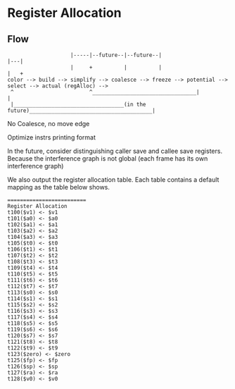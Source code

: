 Register Allocation
===

Flow
---
```
                    |-----|--future--|--future--|                      |---|
                    |     +          |          |                      |   +
color --> build --> simplify --> coalesce --> freeze --> potential --> select --> actual (regAlloc) -->
 ^                        ^_________________________________|                              |
 |___________________________________(in the future)_______________________________________|
```

No Coalesce, no move edge

Optimize instrs printing format


In the future, consider distinguishing caller save and callee save registers. Because the interference graph is not global (each frame has its own interference graph)



We also output the register allocation table. Each table contains a default mapping as the table below shows.
```
=========================
Register Allocation
t100($v1) <- $v1
t101($a0) <- $a0
t102($a1) <- $a1
t103($a2) <- $a2
t104($a3) <- $a3
t105($t0) <- $t0
t106($t1) <- $t1
t107($t2) <- $t2
t108($t3) <- $t3
t109($t4) <- $t4
t110($t5) <- $t5
t111($t6) <- $t6
t112($t7) <- $t7
t113($s0) <- $s0
t114($s1) <- $s1
t115($s2) <- $s2
t116($s3) <- $s3
t117($s4) <- $s4
t118($s5) <- $s5
t119($s6) <- $s6
t120($s7) <- $s7
t121($t8) <- $t8
t122($t9) <- $t9
t123($zero) <- $zero
t125($fp) <- $fp
t126($sp) <- $sp
t127($ra) <- $ra
t128($v0) <- $v0
```
